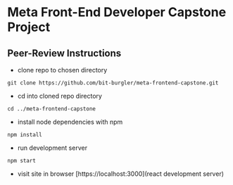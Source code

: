 # Meta Front-End Developer Capstone Project
## Peer-Review Instructions
- clone repo to chosen directory
```
git clone https://github.com/bit-burgler/meta-frontend-capstone.git
```
- cd into cloned repo directory
```
cd ../meta-frontend-capstone
```
- install node dependencies with npm
```
npm install
```
- run development server 
```
npm start
```
- visit site in browser
[https://localhost:3000](react development server)